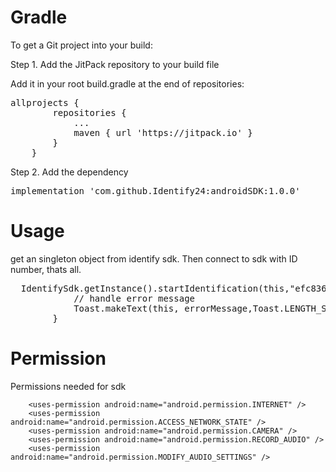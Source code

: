 # Gradle
To get a Git project into your build:

Step 1. Add the JitPack repository to your build file

Add it in your root build.gradle at the end of repositories:
	
 <pre>allprojects { 
		repositories {
			...
			maven { url 'https://jitpack.io' }
		}
	}</pre>
	
Step 2. Add the dependency

<pre>implementation 'com.github.Identify24:androidSDK:1.0.0'</pre>

# Usage

get an singleton object from identify sdk. Then connect to sdk with ID number, thats all.

<pre>
  IdentifySdk.getInstance().startIdentification(this,"efc8366f-faa6-11ea-b65c-005056bb3f3f"){ errorMessage ->
            // handle error message
            Toast.makeText(this, errorMessage,Toast.LENGTH_SHORT).show()
        }
</pre>

# Permission

Permissions needed for sdk

```
    <uses-permission android:name="android.permission.INTERNET" />
    <uses-permission android:name="android.permission.ACCESS_NETWORK_STATE" />
    <uses-permission android:name="android.permission.CAMERA" />
    <uses-permission android:name="android.permission.RECORD_AUDIO" />
    <uses-permission android:name="android.permission.MODIFY_AUDIO_SETTINGS" />
```
